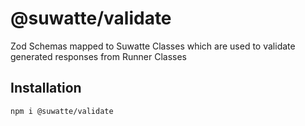 # @suwatte/validate
Zod Schemas mapped to Suwatte Classes which are used to validate generated responses from Runner Classes

## Installation

```bash
npm i @suwatte/validate
```